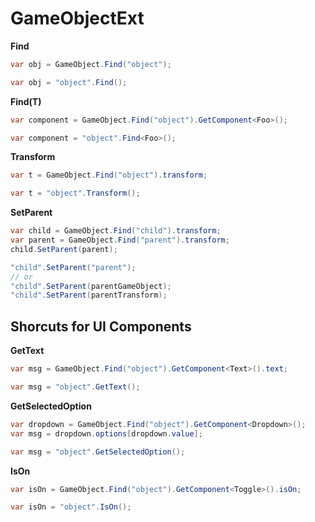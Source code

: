 GameObjectExt
====

__Find__
```c#
var obj = GameObject.Find("object");

var obj = "object".Find();
```

__Find(T)__
```c#
var component = GameObject.Find("object").GetComponent<Foo>();

var component = "object".Find<Foo>();
```

__Transform__
```c#
var t = GameObject.Find("object").transform;

var t = "object".Transform();
```

__SetParent__
```c#
var child = GameObject.Find("child").transform;
var parent = GameObject.Find("parent").transform;
child.SetParent(parent);

"child".SetParent("parent");
// or
"child".SetParent(parentGameObject);
"child".SetParent(parentTransform);
```

Shorcuts for UI Components
----
__GetText__
```c#
var msg = GameObject.Find("object").GetComponent<Text>().text;

var msg = "object".GetText();
```

__GetSelectedOption__
```c#
var dropdown = GameObject.Find("object").GetComponent<Dropdown>();
var msg = dropdown.options[dropdown.value];

var msg = "object".GetSelectedOption();
```

__IsOn__
```c#
var isOn = GameObject.Find("object").GetComponent<Toggle>().isOn;

var isOn = "object".IsOn();
```
